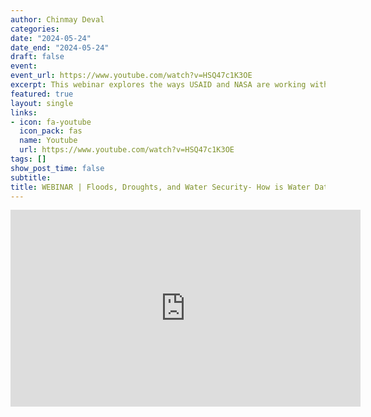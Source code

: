 ```yaml
---
author: Chinmay Deval
categories:
date: "2024-05-24"
date_end: "2024-05-24"
draft: false
event: 
event_url: https://www.youtube.com/watch?v=HSQ47c1K3OE
excerpt: This webinar explores the ways USAID and NASA are working with partners to use water data for improved climate resilience. NASA Science Coordination Office Water Security Lead Chinmay Deval moderates a panel discussion with water experts from across the SERVIR global network. 
featured: true
layout: single
links:
- icon: fa-youtube
  icon_pack: fas
  name: Youtube
  url: https://www.youtube.com/watch?v=HSQ47c1K3OE
tags: []
show_post_time: false
subtitle:
title: WEBINAR | Floods, Droughts, and Water Security- How is Water Data Critical to Climate Resilience?
---
```


<iframe width="560" height="315" src="https://www.youtube.com/embed/HSQ47c1K3OE?si=ZuPnJyKCrjCe6dVE" title="YouTube video player" frameborder="0" allow="accelerometer; autoplay; clipboard-write; encrypted-media; gyroscope; picture-in-picture; web-share" referrerpolicy="strict-origin-when-cross-origin" allowfullscreen></iframe>